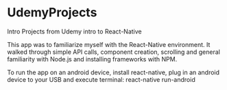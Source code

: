 # UdemyProjects
Intro Projects from Udemy intro to React-Native

This app was to familiarize myself with the React-Native environment. It walked through simple API calls, component creation, scrolling 
and general familiarity with Node.js and installing frameworks with NPM. 

To run the app on an android device, install react-native, plug in an android device to your USB and execute 
terminal: react-native run-android
